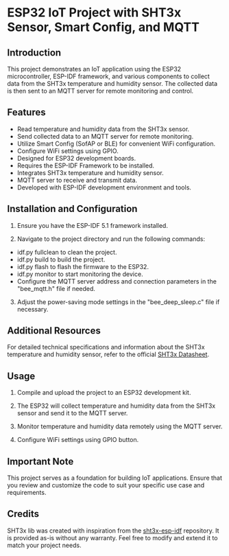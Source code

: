 # ESP32 IoT Project with SHT3x Sensor, Smart Config, and MQTT

## Introduction

This project demonstrates an IoT application using the ESP32 microcontroller, ESP-IDF framework, and various components to collect data from the SHT3x temperature and humidity sensor. The collected data is then sent to an MQTT server for remote monitoring and control.

## Features

- Read temperature and humidity data from the SHT3x sensor.
- Send collected data to an MQTT server for remote monitoring.
- Utilize Smart Config (SofAP or BLE) for convenient WiFi configuration.
- Configure WiFi settings using GPIO.
- Designed for ESP32 development boards.
- Requires the ESP-IDF Framework to be installed.
- Integrates SHT3x temperature and humidity sensor.
- MQTT server to receive and transmit data.
- Developed with ESP-IDF development environment and tools.

## Installation and Configuration

1. Ensure you have the ESP-IDF 5.1 framework installed.

2. Navigate to the project directory and run the following commands:

- idf.py fullclean to clean the project.
- idf.py build to build the project.
- idf.py flash to flash the firmware to the ESP32.
- idf.py monitor to start monitoring the device.
- Configure the MQTT server address and connection parameters in the "bee_mqtt.h" file if needed.

3. Adjust the power-saving mode settings in the "bee_deep_sleep.c" file if necessary.

## Additional Resources

For detailed technical specifications and information about the SHT3x temperature and humidity sensor, refer to the official [SHT3x Datasheet](https://sensirion.com/media/documents/213E6A3B/63A5A569/Datasheet_SHT3x_DIS.pdf).

## Usage

1. Compile and upload the project to an ESP32 development kit.

2. The ESP32 will collect temperature and humidity data from the SHT3x sensor and send it to the MQTT server.

3. Monitor temperature and humidity data remotely using the MQTT server.

4. Configure WiFi settings using GPIO button.

## Important Note

This project serves as a foundation for building IoT applications. Ensure that you review and customize the code to suit your specific use case and requirements.

## Credits
SHT3x lib was created with inspiration from the [sht3x-esp-idf](https://github.com/gschorcht/sht3x-esp-idf) repository. It is provided as-is without any warranty. Feel free to modify and extend it to match your project needs.

